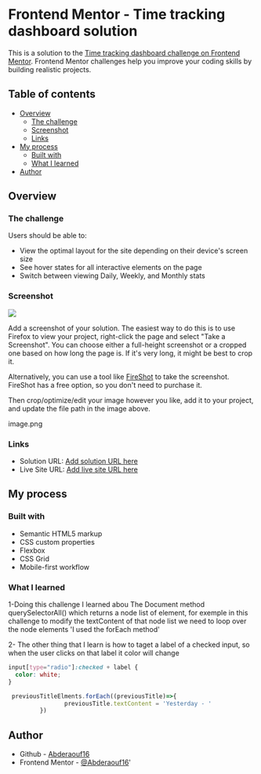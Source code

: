 # Frontend Mentor - Time tracking dashboard solution

This is a solution to the [Time tracking dashboard challenge on Frontend Mentor](https://www.frontendmentor.io/challenges/time-tracking-dashboard-UIQ7167Jw). Frontend Mentor challenges help you improve your coding skills by building realistic projects. 

## Table of contents

- [Overview](#overview)
  - [The challenge](#the-challenge)
  - [Screenshot](#screenshot)
  - [Links](#links)
- [My process](#my-process)
  - [Built with](#built-with)
  - [What I learned](#what-i-learned)
- [Author](#author)


## Overview

### The challenge

Users should be able to:

- View the optimal layout for the site depending on their device's screen size
- See hover states for all interactive elements on the page
- Switch between viewing Daily, Weekly, and Monthly stats

### Screenshot

![](./screenshot.jpg)

Add a screenshot of your solution. The easiest way to do this is to use Firefox to view your project, right-click the page and select "Take a Screenshot". You can choose either a full-height screenshot or a cropped one based on how long the page is. If it's very long, it might be best to crop it.

Alternatively, you can use a tool like [FireShot](https://getfireshot.com/) to take the screenshot. FireShot has a free option, so you don't need to purchase it. 

Then crop/optimize/edit your image however you like, add it to your project, and update the file path in the image above.

image.png

### Links

- Solution URL: [Add solution URL here](https://your-solution-url.com)
- Live Site URL: [Add live site URL here](https://your-live-site-url.com)

## My process

### Built with

- Semantic HTML5 markup
- CSS custom properties
- Flexbox
- CSS Grid
- Mobile-first workflow


### What I learned

1-Doing this challenge I learned abou The Document method querySelectorAll() which returns a node list of element, for exemple in this challenge to modify the textContent of that node list we need to loop over the node elements 'I used the forEach method'

2- The other thing that I learn is how to taget a label of a checked input, so when the user clicks on that label it color will change
    


```css
input[type="radio"]:checked + label {
  color: white;
}
```
```js
 previousTitleElments.forEach((previousTitle)=>{
                previousTitle.textContent = 'Yesterday - '
         })
```


## Author

- Github - [Abderaouf16](https://github.com/Abderaouf16)
- Frontend Mentor - [@Abderaouf16](https://www.frontendmentor.io/profile/Abderaouf16)'